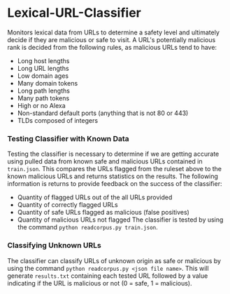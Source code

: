 # Lexical-URL-Classifier
Monitors lexical data from URLs to determine a safety level and ultimately decide if they are malicious or safe to visit. A URL's potentially malicious rank is decided from the following rules, as malicious URLs tend to have:
- Long host lengths
- Long URL lengths
- Low domain ages
- Many domain tokens
- Long path lengths
- Many path tokens
- High or no Alexa
- Non-standard default ports (anything that is not 80 or 443)
- TLDs composed of integers

### Testing Classifier with Known Data
Testing the classifier is necessary to determine if we are getting accurate using pulled data from known safe and malicious URLs contained in `train.json`. This compares the URLs flagged from the ruleset above to the known malicious URLs and returns statistics on the results. The following information is returns to provide feedback on the success of the classifier:
- Quantity of flagged URLs out of the all URLs provided
- Quantity of correctly flagged URLs
- Quantity of safe URLs flagged as malicious (false positives)
- Quantity of malicious URLs not flagged
The classifier is tested by using the command `python readcorpus.py train.json`.

### Classifying Unknown URLs
The classifier can classify URLs of unknown origin as safe or malicious by using the command `python readcorpus.py <json file name>`.
This will generate `results.txt` containing each tested URL followed by a value indicating if the URL is malicious or not (0 = safe, 1 = malicious).